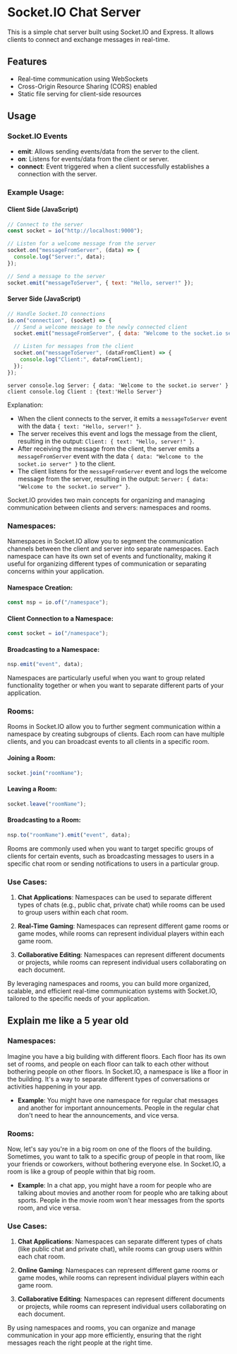 # Socket.IO Chat Server

This is a simple chat server built using Socket.IO and Express. It allows clients to connect and exchange messages in real-time.

## Features

- Real-time communication using WebSockets
- Cross-Origin Resource Sharing (CORS) enabled
- Static file serving for client-side resources

## Usage

### Socket.IO Events

- **emit**: Allows sending events/data from the server to the client.
- **on**: Listens for events/data from the client or server.
- **connect**: Event triggered when a client successfully establishes a connection with the server.

### Example Usage:

#### Client Side (JavaScript)

```javascript
// Connect to the server
const socket = io("http://localhost:9000");

// Listen for a welcome message from the server
socket.on("messageFromServer", (data) => {
  console.log("Server:", data);
});

// Send a message to the server
socket.emit("messageToServer", { text: "Hello, server!" });
```

#### Server Side (JavaScript)

```javascript
// Handle Socket.IO connections
io.on("connection", (socket) => {
  // Send a welcome message to the newly connected client
  socket.emit("messageFromServer", { data: "Welcome to the socket.io server" });

  // Listen for messages from the client
  socket.on("messageToServer", (dataFromClient) => {
    console.log("Client:", dataFromClient);
  });
});
```

`server console.log
Server: { data: 'Welcome to the socket.io server' }`
`client console.log
Client : {text:'Hello Server'}
`

Explanation:

- When the client connects to the server, it emits a `messageToServer` event with the data `{ text: "Hello, server!" }`.
- The server receives this event and logs the message from the client, resulting in the output: `Client: { text: "Hello, server!" }`.
- After receiving the message from the client, the server emits a `messageFromServer` event with the data `{ data: "Welcome to the socket.io server" }` to the client.
- The client listens for the `messageFromServer` event and logs the welcome message from the server, resulting in the output: `Server: { data: "Welcome to the socket.io server" }`.

Socket.IO provides two main concepts for organizing and managing communication between clients and servers: namespaces and rooms.

### Namespaces:

Namespaces in Socket.IO allow you to segment the communication channels between the client and server into separate namespaces. Each namespace can have its own set of events and functionality, making it useful for organizing different types of communication or separating concerns within your application.

#### Namespace Creation:

```javascript
const nsp = io.of("/namespace");
```

#### Client Connection to a Namespace:

```javascript
const socket = io("/namespace");
```

#### Broadcasting to a Namespace:

```javascript
nsp.emit("event", data);
```

Namespaces are particularly useful when you want to group related functionality together or when you want to separate different parts of your application.

### Rooms:

Rooms in Socket.IO allow you to further segment communication within a namespace by creating subgroups of clients. Each room can have multiple clients, and you can broadcast events to all clients in a specific room.

#### Joining a Room:

```javascript
socket.join("roomName");
```

#### Leaving a Room:

```javascript
socket.leave("roomName");
```

#### Broadcasting to a Room:

```javascript
nsp.to("roomName").emit("event", data);
```

Rooms are commonly used when you want to target specific groups of clients for certain events, such as broadcasting messages to users in a specific chat room or sending notifications to users in a particular group.

### Use Cases:

1. **Chat Applications**: Namespaces can be used to separate different types of chats (e.g., public chat, private chat) while rooms can be used to group users within each chat room.

2. **Real-Time Gaming**: Namespaces can represent different game rooms or game modes, while rooms can represent individual players within each game room.

3. **Collaborative Editing**: Namespaces can represent different documents or projects, while rooms can represent individual users collaborating on each document.

By leveraging namespaces and rooms, you can build more organized, scalable, and efficient real-time communication systems with Socket.IO, tailored to the specific needs of your application.

## Explain me like a 5 year old

### Namespaces:

Imagine you have a big building with different floors. Each floor has its own set of rooms, and people on each floor can talk to each other without bothering people on other floors. In Socket.IO, a namespace is like a floor in the building. It's a way to separate different types of conversations or activities happening in your app.

- **Example**: You might have one namespace for regular chat messages and another for important announcements. People in the regular chat don't need to hear the announcements, and vice versa.

### Rooms:

Now, let's say you're in a big room on one of the floors of the building. Sometimes, you want to talk to a specific group of people in that room, like your friends or coworkers, without bothering everyone else. In Socket.IO, a room is like a group of people within that big room.

- **Example**: In a chat app, you might have a room for people who are talking about movies and another room for people who are talking about sports. People in the movie room won't hear messages from the sports room, and vice versa.

### Use Cases:

1. **Chat Applications**: Namespaces can separate different types of chats (like public chat and private chat), while rooms can group users within each chat room.

2. **Online Gaming**: Namespaces can represent different game rooms or game modes, while rooms can represent individual players within each game room.

3. **Collaborative Editing**: Namespaces can represent different documents or projects, while rooms can represent individual users collaborating on each document.

By using namespaces and rooms, you can organize and manage communication in your app more efficiently, ensuring that the right messages reach the right people at the right time.
